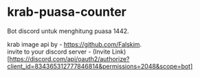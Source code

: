 # krab-puasa-counter

Bot discord untuk menghitung puasa 1442.

krab image api by - https://github.com/Falskim.  
invite to your discord server - (Invite Link)[https://discord.com/api/oauth2/authorize?client_id=834365312777846814&permissions=2048&scope=bot]
